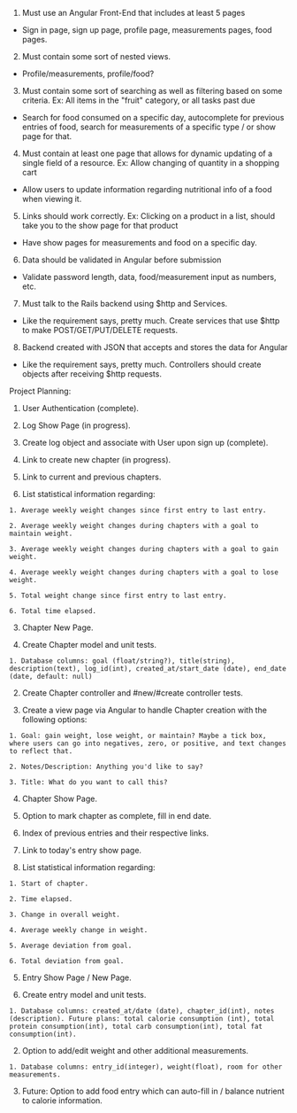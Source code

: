 1. Must use an Angular Front-End that includes at least 5 pages
  - Sign in page, sign up page, profile page, measurements pages, food pages.
2. Must contain some sort of nested views.
  - Profile/measurements, profile/food?
3. Must contain some sort of searching as well as filtering based on some criteria. Ex: All items in the "fruit" category, or all tasks past due
  - Search for food consumed on a specific day, autocomplete for previous entries of food, search for measurements of a specific type / or show page for that.
4. Must contain at least one page that allows for dynamic updating of a single field of a resource. Ex: Allow changing of quantity in a shopping cart
  - Allow users to update information regarding nutritional info of a food when viewing it.
5. Links should work correctly. Ex: Clicking on a product in a list, should take you to the show page for that product
  - Have show pages for measurements and food on a specific day.
6. Data should be validated in Angular before submission
  - Validate password length, data, food/measurement input as numbers, etc.
7. Must talk to the Rails backend using $http and Services.
  - Like the requirement says, pretty much. Create services that use $http to make POST/GET/PUT/DELETE requests.
8. Backend created with JSON that accepts and stores the data for Angular
  - Like the requirement says, pretty much. Controllers should create objects after receiving $http requests.



Project Planning:


1. User Authentication (complete).

2. Log Show Page (in progress).

  1. Create log object and associate with User upon sign up (complete).

  2. Link to create new chapter (in progress).

  3. Link to current and previous chapters.

  4. List statistical information regarding:

    1. Average weekly weight changes since first entry to last entry.

    2. Average weekly weight changes during chapters with a goal to maintain weight.

    3. Average weekly weight changes during chapters with a goal to gain weight.

    4. Average weekly weight changes during chapters with a goal to lose weight.

    5. Total weight change since first entry to last entry.

    6. Total time elapsed.

3. Chapter New Page.

  1. Create Chapter model and unit tests.

    1. Database columns: goal (float/string?), title(string), description(text), log_id(int), created_at/start_date (date), end_date (date, default: null)

  2. Create Chapter controller and #new/#create controller tests.

  3. Create a view page via Angular to handle Chapter creation with the following options:

    1. Goal: gain weight, lose weight, or maintain? Maybe a tick box, where users can go into negatives, zero, or positive, and text changes to reflect that.

    2. Notes/Description: Anything you'd like to say?

    3. Title: What do you want to call this?

4. Chapter Show Page.

  1. Option to mark chapter as complete, fill in end date.

  2. Index of previous entries and their respective links.

  3. Link to today's entry show page.

  4. List statistical information regarding:

    1. Start of chapter.

    2. Time elapsed.

    3. Change in overall weight.

    4. Average weekly change in weight.

    5. Average deviation from goal.

    6. Total deviation from goal.

5. Entry Show Page / New Page.

  1. Create entry model and unit tests.

    1. Database columns: created_at/date (date), chapter_id(int), notes (description). Future plans: total calorie consumption (int), total protein consumption(int), total carb consumption(int), total fat consumption(int).

  2. Option to add/edit weight and other additional measurements.

    1. Database columns: entry_id(integer), weight(float), room for other measurements.

  3. Future: Option to add food entry which can auto-fill in / balance nutrient to calorie information.
